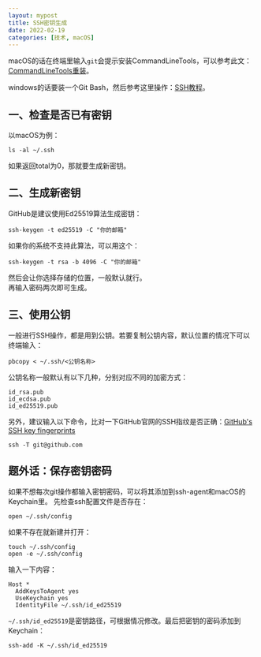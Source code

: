 ```yaml
---
layout: mypost
title: SSH密钥生成
date: 2022-02-19
categories: [技术, macOS]
---
```


macOS的话在终端里输入`git`会提示安装CommandLineTools，可以参考此文：[CommandLineTools重装](https://zaopen.github.io/res/2022/01/14/CommandLineTools重装.html)。

windows的话要装一个Git Bash，然后参考这里操作：[SSH教程](https://docs.github.com/cn/authentication/connecting-to-github-with-ssh/about-ssh)。

## 一、检查是否已有密钥
以macOS为例：
```
ls -al ~/.ssh
```
如果返回total为0，那就要生成新密钥。

## 二、生成新密钥
GitHub是建议使用Ed25519算法生成密钥：
```
ssh-keygen -t ed25519 -C "你的邮箱"
```
如果你的系统不支持此算法，可以用这个：
```
ssh-keygen -t rsa -b 4096 -C "你的邮箱"
```
然后会让你选择存储的位置，一般默认就行。  
再输入密码两次即可生成。  

## 三、使用公钥
一般进行SSH操作，都是用到公钥。若要复制公钥内容，默认位置的情况下可以终端输入：
```
pbcopy < ~/.ssh/<公钥名称>
```
公钥名称一般默认有以下几种，分别对应不同的加密方式：
```
id_rsa.pub
id_ecdsa.pub
id_ed25519.pub
```
另外，建议输入以下命令，比对一下GitHub官网的SSH指纹是否正确：[GitHub's SSH key fingerprints](https://docs.github.com/en/authentication/keeping-your-account-and-data-secure/githubs-ssh-key-fingerprints)

```
ssh -T git@github.com
```

## 题外话：保存密钥密码
如果不想每次git操作都输入密钥密码，可以将其添加到ssh-agent和macOS的Keychain里。
先检查ssh配置文件是否存在：
```
open ~/.ssh/config
```
如果不存在就新建并打开：
```
touch ~/.ssh/config
open -e ~/.ssh/config
```
输入一下内容：
```
Host *
  AddKeysToAgent yes
  UseKeychain yes
  IdentityFile ~/.ssh/id_ed25519
```
`~/.ssh/id_ed25519`是密钥路径，可根据情况修改。最后把密钥的密码添加到Keychain：
```
ssh-add -K ~/.ssh/id_ed25519
```

